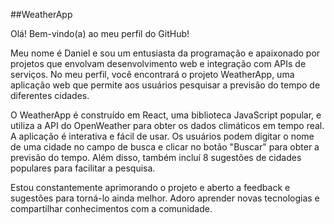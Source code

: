 ##WeatherApp

Olá! Bem-vindo(a) ao meu perfil do GitHub!

Meu nome é Daniel e sou um entusiasta da programação e apaixonado por projetos que envolvam desenvolvimento web e integração com APIs de serviços. No meu perfil, você encontrará o projeto WeatherApp, uma aplicação web que permite aos usuários pesquisar a previsão do tempo de diferentes cidades.

O WeatherApp é construído em React, uma biblioteca JavaScript popular, e utiliza a API do OpenWeather para obter os dados climáticos em tempo real. A aplicação é interativa e fácil de usar. Os usuários podem digitar o nome de uma cidade no campo de busca e clicar no botão "Buscar" para obter a previsão do tempo. Além disso, também incluí 8 sugestões de cidades populares para facilitar a pesquisa.

Estou constantemente aprimorando o projeto e aberto a feedback e sugestões para torná-lo ainda melhor. Adoro aprender novas tecnologias e compartilhar conhecimentos com a comunidade.
